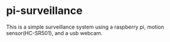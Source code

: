 # pi-surveillance
This is a simple surveillance system using a raspberry pi, motion sensor(HC-SR501), and a usb webcam.
